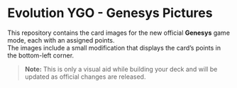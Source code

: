 # Evolution YGO - Genesys Pictures

This repository contains the card images for the new official **Genesys** game mode, each with an assigned points.  
The images include a small modification that displays the card’s points in the bottom-left corner.  

> **Note:** This is only a visual aid while building your deck and will be updated as official changes are released.
